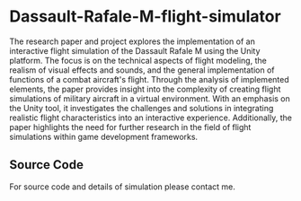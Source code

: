 # Dassault-Rafale-M-flight-simulator

The research paper and project explores the implementation of an interactive flight simulation of the Dassault Rafale M using the Unity platform. The focus is on the technical aspects of flight modeling, the realism of visual effects and sounds, and the general implementation of functions of a combat aircraft's flight. Through the analysis of implemented elements, the paper provides insight into the complexity of creating flight simulations of military aircraft in a virtual environment. With an emphasis on the Unity tool, it investigates the challenges and solutions in integrating realistic flight characteristics into an interactive experience. Additionally, the paper highlights the need for further research in the field of flight simulations within game development frameworks.

## Source Code
For source code and details of simulation please contact me.
